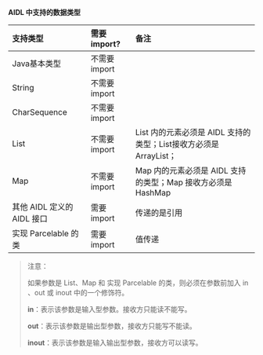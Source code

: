 **AIDL 中支持的数据类型**

| 支持类型 | 需要 import? | 备注 |
| :- | :- | :- |
| Java基本类型 | 不需要 import | |
| String | 不需要 import | |
| CharSequence | 不需要 import |  |
| List | 不需要 import | List 内的元素必须是 AIDL 支持的类型；List接收方必须是 ArrayList；|
| Map | 不需要 import | Map 内的元素必须是 AIDL 支持的类型；Map 接收方必须是 HashMap |
| 其他 AIDL 定义的 AIDL 接口 | 需要 import | 传递的是引用 |
| 实现 Parcelable 的类 | 需要 import | 值传递 |

> 注意：
>
> 如果参数是 List、Map 和 实现 Parcelable 的类，则必须在参数前加入 in 、out 或 inout 中的一个修饰符。
>
> **in**：表示该参数是输入型参数。接收方只能读不能写。
>
> **out**：表示该参数是输出型参数，接收方只能写不能读。
>
> **inout**：表示该参数是输入输出型参数，接收方可以读写。